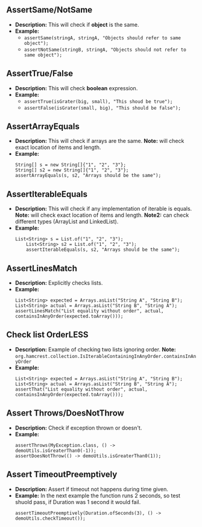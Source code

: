 ## AssertSame/NotSame
- **Description:** This will check if **object** is the same.
- **Example:**
    - `assertSame(stringA, stringA, "Objects should refer to same object");`
    - `assertNotSame(stringB, stringA, "Objects should not refer to same object");`

## AssertTrue/False
- **Description:** This will check **boolean** expression.
- **Example:**
    - `assertTrue(isGrater(big, small), "This shoud be true");`
    - `assertFalse(isGrater(small, big), "This should be false");`

## AssertArrayEquals 
- **Description:** This will check if arrays are the same. **Note:** will check exact location of items and length.
- **Example:**
    ```
    String[] s = new String[]{"1", "2", "3"};
    String[] s2 = new String[]{"1", "2", "3"};
    assertArrayEquals(s, s2, "Arrays should be the same");
    ```

## AssertIterableEquals 
- **Description:** This will check if any implementation of iterable is equals. **Note:** will check exact location of items and length. **Note2:** can check different types (ArrayList and LinkedList).
- **Example:**
    ```
    List<String> s = List.of("1", "2", "3");
        List<String> s2 = List.of("1", "2", "3");
        assertIterableEquals(s, s2, "Arrays should be the same");
    ```

## AssertLinesMatch
- **Description:** Explicitly checks lists. 
- **Example:**
    ```
    List<String> expected = Arrays.asList("String A", "String B");
    List<String> actual = Arrays.asList("String B", "String A");
    assertLinesMatch("List equality without order", actual, containsInAnyOrder(expected.toArray()));
    ```

## Check list OrderLESS 
- **Description:** Example of checking two lists ignoring order. **Note:** `org.hamcrest.collection.IsIterableContainingInAnyOrder.containsInAnyOrder`
- **Example:**
    ```
    List<String> expected = Arrays.asList("String A", "String B");
    List<String> actual = Arrays.asList("String B", "String A");
    assertThat("List equality without order", actual, containsInAnyOrder(expected.toArray()));
    ```

## Assert Throws/DoesNotThrow
- **Description:** Check if exception thrown or doesn't.
- **Example:**
    ```
    assertThrows(MyException.class, () -> demoUtils.isGreaterThan0(-1));
    assertDoesNotThrow(() -> demoUtils.isGreaterThan0(1));
    ```

## Assert TimeoutPreemptively
- **Description:** Assert if timeout not happens during time given. 
- **Example:** In the next example the function runs 2 seconds, so test shuold pass, if Duration was 1 second it would fail.
    ```
    assertTimeoutPreemptively(Duration.ofSeconds(3), () -> demoUtils.checkTimeout());
    ```